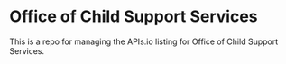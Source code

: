 # Office of Child Support Services
This is a repo for managing the APIs.io listing for Office of Child Support Services.